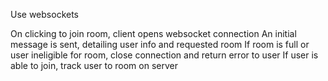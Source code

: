 Use websockets

On clicking to join room, client opens websocket connection
An initial message is sent, detailing user info and requested room
If room is full or user ineligible for room, close connection and return error to user
If user is able to join, track user to room on server 